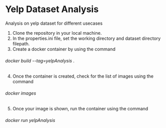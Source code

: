 # Yelp Dataset Analysis
Analysis on yelp dataset for different usecases

1. Clone the repository in your local machine.
2. In the properties.ini file, set the working directory and dataset directory filepath.
3. Create a docker container by using the command 
######                           docker build --tag=yelpAnalysis .
4. Once the container is created, check for the list of images using the command
######                           docker images
5. Once your image is shown, run the container using the command
######                           docker run yelpAnalysis
